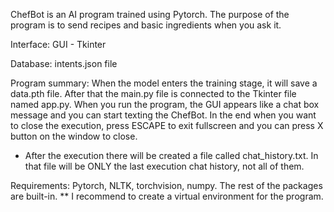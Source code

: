 ChefBot is an AI program trained using Pytorch. The purpose of the program is to send recipes and basic ingredients when you ask it.

Interface: GUI - Tkinter

Database: intents.json file


Program summary: When the model enters the training stage, it will save a data.pth file. 
After that the main.py file is connected to the Tkinter file named app.py. 
When you run the program, the GUI appears like a chat box message and you can start texting the ChefBot.
In the end when you want to close the execution, press ESCAPE to exit fullscreen and you can press X button on the window to close.

* After the execution there will be created a file called chat_history.txt. In that file will be ONLY the last execution chat history, not all of them.

Requirements: Pytorch, NLTK, torchvision, numpy. The rest of the packages are built-in.
** I recommend to create a virtual environment for the program.
